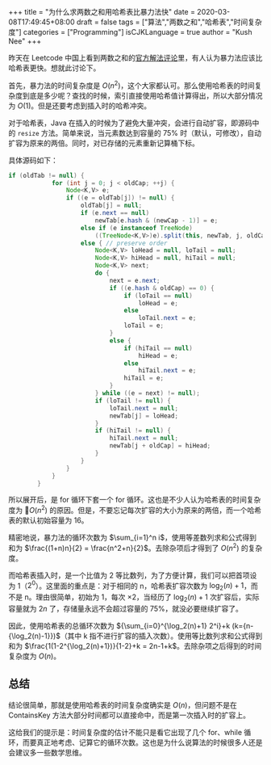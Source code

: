 +++
title = "为什么求两数之和用哈希表比暴力法快"
date = 2020-03-08T17:49:45+08:00
draft = false
tags = ["算法","两数之和","哈希表","时间复杂度"]
categories = ["Programming"]
isCJKLanguage = true
author = "Kush Nee"
+++

昨天在 Leetcode 中国上看到两数之和的[官方解法评论](https://leetcode-cn.com/problems/two-sum/solution/liang-shu-zhi-he-by-leetcode-2/)里，有人认为暴力法应该比哈希表更快。想就此讨论下。

<!--more-->

首先，暴力法的时间复杂度是 $O(n^2)$，这个大家都认可。那么使用哈希表的时间复杂度到底是多少呢？查找的时候，索引直接使用哈希值计算得出，所以大部分情况为 $O(1)$。但是还要考虑到插入时的哈希冲突。

对于哈希表，Java 在插入的时候为了避免大量冲突，会进行自动扩容，即源码中的 `resize` 方法。简单来说，当元素数达到容量的 75% 时（默认，可修改），自动扩容为原来的两倍。同时，对已存储的元素重新记算桶下标。

具体源码如下：

```java
if (oldTab != null) {
            for (int j = 0; j < oldCap; ++j) {
                Node<K,V> e;
                if ((e = oldTab[j]) != null) {
                    oldTab[j] = null;
                    if (e.next == null)
                        newTab[e.hash & (newCap - 1)] = e;
                    else if (e instanceof TreeNode)
                        ((TreeNode<K,V>)e).split(this, newTab, j, oldCap);
                    else { // preserve order
                        Node<K,V> loHead = null, loTail = null;
                        Node<K,V> hiHead = null, hiTail = null;
                        Node<K,V> next;
                        do {
                            next = e.next;
                            if ((e.hash & oldCap) == 0) {
                                if (loTail == null)
                                    loHead = e;
                                else
                                    loTail.next = e;
                                loTail = e;
                            }
                            else {
                                if (hiTail == null)
                                    hiHead = e;
                                else
                                    hiTail.next = e;
                                hiTail = e;
                            }
                        } while ((e = next) != null);
                        if (loTail != null) {
                            loTail.next = null;
                            newTab[j] = loHead;
                        }
                        if (hiTail != null) {
                            hiTail.next = null;
                            newTab[j + oldCap] = hiHead;
                        }
                    }
                }
            }
        }
```

所以展开后，是 for 循环下套一个 for 循环。这也是不少人认为哈希表的时间复杂度为 $O(n^2)$ 的原因。但是，不要忘记每次扩容的大小为原来的两倍，而一个哈希表的默认初始容量为 16。

精密地说，暴力法的循环次数为 $\sum_{i=1}^n i$，使用等差数列求和公式得到和为 $\frac{(1+n)n}{2} = \frac{n^2+n}{2}$。去除杂项后才得到了 $O(n^2)$ 的复杂度。

而哈希表插入时，是一个比值为 2 等比数列，为了方便计算，我们可以把首项设为 1（$2^0$）。这里面的重点是：对于相同的 n，哈希表扩容次数为 $\log_2(n)+1$，而不是 n。理由很简单，初始为 1，每次 $\times 2$，当经历了 $\log_2(n)+1$ 次扩容后，实际容量就为 $2n$ 了，存储量永远不会超过容量的 75%，就没必要继续扩容了。

因此，使用哈希表的总循环次数为 ${\sum_{i=0}^{\log_2(n)+1} 2^i}+k (k={n-{\log_2(n)-1}})$（其中 k 指不进行扩容的插入次数）。使用等比数列求和公式得到和为 $\frac{1(1-2^{\log_2(n)+1})}{1-2}+k = 2n-1+k$。去除杂项之后得到的时间复杂度为 $O(n)$。

## 总结

结论很简单，那就是使用哈希表的时间复杂度确实是 $O(n)$，但问题不是在 ContainsKey 方法大部分时间都可以直接命中，而是第一次插入时的扩容上。

这给我们的提示是：时间复杂度的估计不能只是看它出现了几个 for、while 循环，而要真正地考虑、记算它的循环次数。这也是为什么说算法的时候很多人还是会建议多一些数学思维。
